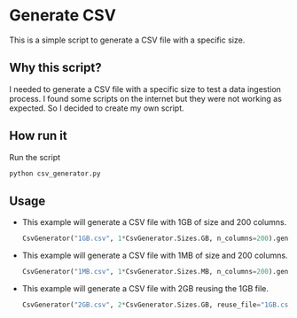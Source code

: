 # Generate CSV 
This is a simple script to generate a CSV file with a specific size.

## Why this script?

I needed to generate a CSV file with a specific size to test a data ingestion process. I found some scripts on the internet but they were not working as expected. So I decided to create my own script.

## How run it

Run the script
```bash
python csv_generator.py
```

## Usage

- This example will generate a CSV file with 1GB of size and 200 columns.

    ```python
    CsvGenerator("1GB.csv", 1*CsvGenerator.Sizes.GB, n_columns=200).generate()
    ```

- This example will generate a CSV file with 1MB of size and 200 columns.

    ```python
    CsvGenerator("1MB.csv", 1*CsvGenerator.Sizes.MB, n_columns=200).generate()
    ```

- This example will generate a CSV file with 2GB reusing the 1GB file.

    ```python
    CsvGenerator("2GB.csv", 2*CsvGenerator.Sizes.GB, reuse_file="1GB.csv").generate()
    ```
